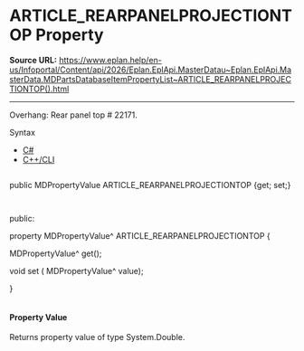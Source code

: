 # ARTICLE_REARPANELPROJECTIONTOP Property

**Source URL:** https://www.eplan.help/en-us/Infoportal/Content/api/2026/Eplan.EplApi.MasterDatau~Eplan.EplApi.MasterData.MDPartsDatabaseItemPropertyList~ARTICLE_REARPANELPROJECTIONTOP().html

---

Overhang: Rear panel top # 22171.

Syntax

- [C#](#i-syntax-CS)
- [C++/CLI](#i-syntax-CPP2005)

```
```
public MDPropertyValue ARTICLE_REARPANELPROJECTIONTOP {get; set;}
```
```

```
```
public:

property MDPropertyValue^ ARTICLE_REARPANELPROJECTIONTOP {

   MDPropertyValue^ get();

   void set (    MDPropertyValue^ value);

}
```
```

#### Property Value

Returns property value of type System.Double.

